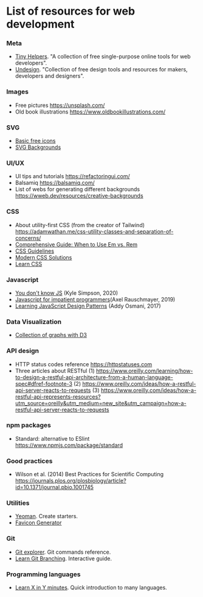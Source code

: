 # List of resources for web development

### Meta 
- [Tiny Helpers](https://tiny-helpers.dev/). "A collection of free single-purpose online tools for web developers".
- [Undesign](https://undesign.learn.uno/). "Collection of free design tools and resources for makers, developers and designers".
### Images
- Free pictures
https://unsplash.com/
- Old book illustrations
https://www.oldbookillustrations.com/

### SVG
- [Basic free icons](https://iconsvg.xyz/)
- [SVG Backgrounds](https://www.svgbackgrounds.com/)

### UI/UX
- UI tips and tutorials
https://refactoringui.com/
- Balsamiq
https://balsamiq.com/
- List of webs for generating different backgrounds
https://wweb.dev/resources/creative-backgrounds

### CSS 
- About utility-first CSS (from the creator of Tailwind)
https://adamwathan.me/css-utility-classes-and-separation-of-concerns/
- [Comprehensive Guide: When to Use Em vs. Rem](https://webdesign.tutsplus.com/tutorials/comprehensive-guide-when-to-use-em-vs-rem--cms-239841)
- [CSS Guidelines](https://cssguidelin.es/)
- [Modern CSS Solutions](https://moderncss.dev/)
- [Learn CSS](https://web.dev/learn/css/)

### Javascript
- [You don't know JS](https://github.com/getify/You-Dont-Know-JS) (Kyle Simpson, 2020)
- [Javascript for impatient programmers](https://exploringjs.com/impatient-js/toc.html)(Axel Rauschmayer, 2019)
- [Learning JavaScript Design Patterns](https://addyosmani.com/resources/essentialjsdesignpatterns/book/) (Addy Osmani, 2017)

### Data Visualization
- [Collection of graphs with D3](https://www.d3-graph-gallery.com/)

### API design
- HTTP status codes reference
https://httpstatuses.com
- Three articles about RESTful
(1) https://www.oreilly.com/learning/how-to-design-a-restful-api-architecture-from-a-human-language-spec#dfref-footnote-3
(2) https://www.oreilly.com/ideas/how-a-restful-api-server-reacts-to-requests
(3) https://www.oreilly.com/ideas/how-a-restful-api-represents-resources?utm_source=oreilly&utm_medium=new_site&utm_campaign=how-a-restful-api-server-reacts-to-requests

### npm packages
- Standard: alternative to ESlint
https://www.npmjs.com/package/standard

### Good practices
- Wilson et al. (2014) Best Practices for Scientific Computing
https://journals.plos.org/plosbiology/article?id=10.1371/journal.pbio.1001745

### Utilities
- [Yeoman](https://yeoman.io). Create starters.
- [Favicon Generator](https://www.favicon-generator.org/)

### Git 
- [Git explorer](https://gitexplorer.com/). Git commands reference.
- [Learn Git Branching](https://learngitbranching.js.org/). Interactive guide.

### Programming languages
- [Learn X in Y minutes](https://learnxinyminutes.com/). Quick introduction to many languages.
